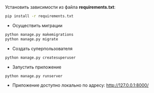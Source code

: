 Установить зависимости из файла **requirements.txt**:
```bash
pip install -r requirements.txt
```
* Осуществить миграции
```bash
python manage.py makemigrations
python manage.py migrate
```
* Создать суперпользователя
```bash
python manage.py createsuperuser
```

* Запустить приложение
```bash
python manage.py runserver
```
* Приложение доступно локально по адресу: http://127.0.0.1:8000/

